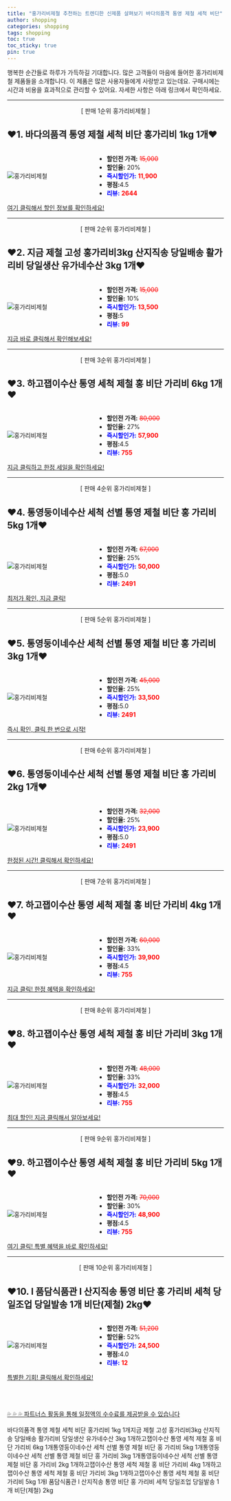 ```yaml
---
title: "홍가리비제철 추천하는 트렌디한 신제품 살펴보기 바다의품격 통영 제철 세척 비단"
author: shopping
categories: shopping
tags: shopping
toc: true
toc_sticky: true
pin: true
---
```

행복한 순간들로 하루가 가득하길 기대합니다. 많은 고객들이 마음에 들어한 홍가리비제철 제품들을 소개합니다. 이 제품은 많은 사용자들에게 사랑받고 있는데요. 구매시에는 시간과 비용을 효과적으로 관리할 수 있어요. 자세한 사항은 아래 링크에서 확인하세요.

---
<p class="toplist" style="margin: 0 auto; display: block; width: fit-content;">[ 판매 1순위 홍가리비제철 ]</p>

<h2><strong>❤️1. 바다의품격 통영 제철 세척 비단 홍가리비 1kg 1개❤️</strong></h2>

<div style="display: flex; align-items: center;">
    <div style="flex: 0.4;">
        <img src="https://thumbnail8.coupangcdn.com/thumbnails/remote/230x230ex/image/vendor_inventory/866b/37223dce41df36c1cfae2ff6f1c7d439c241c4b2d3aaa812c4c5d55e22ca.jpeg" alt="홍가리비제철" style="max-width: 100%;">
    </div>
    <div style="flex: 0.6; margin-left: 10px;">
        <ul>
            <li><strong>할인전 가격:</strong> <del style="color: red;">15,000</del></li>
            <li><strong>할인율:</strong> 20%</li>
            <li><span style='color:blue'><strong>즉시할인가:</strong></span> <span style='color:red'><strong>11,900</strong></span></li>
            <li><strong>평점:</strong>4.5</li>
            <li><span style='color:blue'><strong>리뷰:</strong></span> <span style='color:red'><strong>2644</strong></span></li>
        </ul>
    </div>
</div>
<div class="center">
    <a href="https://selin100587.github.io?lptag=AF9450613&subid=githubio&pageKey=2102686436&traceid=V0-153&itemId=3572071178&vendorItemId=5438552569" class="myButton">
        여기 클릭해서 할인 정보를 확인하세요!
    </a>
</div>


---
<p class="toplist" style="margin: 0 auto; display: block; width: fit-content;">[ 판매 2순위 홍가리비제철 ]</p>

<h2><strong>❤️2. 지금 제철 고성 홍가리비3kg 산지직송 당일배송 활가리비 당일생산 유가네수산 3kg 1개❤️</strong></h2>

<div style="display: flex; align-items: center;">
    <div style="flex: 0.4;">
        <img src="https://thumbnail6.coupangcdn.com/thumbnails/remote/230x230ex/image/vendor_inventory/2402/d31b839180eea7952fc9e831434b1dcac4b4fd6892fa69730a32d5b43ce4.jpg" alt="홍가리비제철" style="max-width: 100%;">
    </div>
    <div style="flex: 0.6; margin-left: 10px;">
        <ul>
            <li><strong>할인전 가격:</strong> <del style="color: red;">15,000</del></li>
            <li><strong>할인율:</strong> 10%</li>
            <li><span style='color:blue'><strong>즉시할인가:</strong></span> <span style='color:red'><strong>13,500</strong></span></li>
            <li><strong>평점:</strong>5</li>
            <li><span style='color:blue'><strong>리뷰:</strong></span> <span style='color:red'><strong>99</strong></span></li>
        </ul>
    </div>
</div>
<div class="center">
    <a href="https://selin100587.github.io?lptag=AF9450613&subid=githubio&pageKey=6990690337&traceid=V0-153&itemId=17108777088&vendorItemId=84282485449" class="myButton">
        지금 바로 클릭해서 확인해보세요!
    </a>
</div>


---
<p class="toplist" style="margin: 0 auto; display: block; width: fit-content;">[ 판매 3순위 홍가리비제철 ]</p>

<h2><strong>❤️3. 하고잽이수산 통영 세척 제철 홍 비단 가리비 6kg 1개❤️</strong></h2>

<div style="display: flex; align-items: center;">
    <div style="flex: 0.4;">
        <img src="https://thumbnail6.coupangcdn.com/thumbnails/remote/230x230ex/image/vendor_inventory/7872/2d47928d9d62a81be7785c9178d1ef00479c0798d429c01f90d5ed2c8c54.jpg" alt="홍가리비제철" style="max-width: 100%;">
    </div>
    <div style="flex: 0.6; margin-left: 10px;">
        <ul>
            <li><strong>할인전 가격:</strong> <del style="color: red;">80,000</del></li>
            <li><strong>할인율:</strong> 27%</li>
            <li><span style='color:blue'><strong>즉시할인가:</strong></span> <span style='color:red'><strong>57,900</strong></span></li>
            <li><strong>평점:</strong>4.5</li>
            <li><span style='color:blue'><strong>리뷰:</strong></span> <span style='color:red'><strong>755</strong></span></li>
        </ul>
    </div>
</div>
<div class="center">
    <a href="https://selin100587.github.io?lptag=AF9450613&subid=githubio&pageKey=7751546925&traceid=V0-153&itemId=20884689683&vendorItemId=85497907818" class="myButton">
        지금 클릭하고 한정 세일을 확인하세요!
    </a>
</div>


---
<p class="toplist" style="margin: 0 auto; display: block; width: fit-content;">[ 판매 4순위 홍가리비제철 ]</p>

<h2><strong>❤️4. 통영둥이네수산 세척 선별 통영 제철 비단 홍 가리비 5kg 1개❤️</strong></h2>

<div style="display: flex; align-items: center;">
    <div style="flex: 0.4;">
        <img src="https://thumbnail10.coupangcdn.com/thumbnails/remote/230x230ex/image/vendor_inventory/7145/ef401a80def5e1321097a10a39897c9ae2d2f2cf230a73f58aec2ef1663e.jpg" alt="홍가리비제철" style="max-width: 100%;">
    </div>
    <div style="flex: 0.6; margin-left: 10px;">
        <ul>
            <li><strong>할인전 가격:</strong> <del style="color: red;">67,000</del></li>
            <li><strong>할인율:</strong> 25%</li>
            <li><span style='color:blue'><strong>즉시할인가:</strong></span> <span style='color:red'><strong>50,000</strong></span></li>
            <li><strong>평점:</strong>5.0</li>
            <li><span style='color:blue'><strong>리뷰:</strong></span> <span style='color:red'><strong>2491</strong></span></li>
        </ul>
    </div>
</div>
<div class="center">
    <a href="https://selin100587.github.io?lptag=AF9450613&subid=githubio&pageKey=7321988040&traceid=V0-153&itemId=19990191070&vendorItemId=87074527858" class="myButton">
        최저가 확인, 지금 클릭!
    </a>
</div>


---
<p class="toplist" style="margin: 0 auto; display: block; width: fit-content;">[ 판매 5순위 홍가리비제철 ]</p>

<h2><strong>❤️5. 통영둥이네수산 세척 선별 통영 제철 비단 홍 가리비 3kg 1개❤️</strong></h2>

<div style="display: flex; align-items: center;">
    <div style="flex: 0.4;">
        <img src="https://thumbnail10.coupangcdn.com/thumbnails/remote/230x230ex/image/vendor_inventory/7145/ef401a80def5e1321097a10a39897c9ae2d2f2cf230a73f58aec2ef1663e.jpg" alt="홍가리비제철" style="max-width: 100%;">
    </div>
    <div style="flex: 0.6; margin-left: 10px;">
        <ul>
            <li><strong>할인전 가격:</strong> <del style="color: red;">45,000</del></li>
            <li><strong>할인율:</strong> 25%</li>
            <li><span style='color:blue'><strong>즉시할인가:</strong></span> <span style='color:red'><strong>33,500</strong></span></li>
            <li><strong>평점:</strong>5.0</li>
            <li><span style='color:blue'><strong>리뷰:</strong></span> <span style='color:red'><strong>2491</strong></span></li>
        </ul>
    </div>
</div>
<div class="center">
    <a href="https://selin100587.github.io?lptag=AF9450613&subid=githubio&pageKey=7321988040&traceid=V0-153&itemId=18781485459&vendorItemId=79650812210" class="myButton">
        즉시 확인, 클릭 한 번으로 시작!
    </a>
</div>


---
<p class="toplist" style="margin: 0 auto; display: block; width: fit-content;">[ 판매 6순위 홍가리비제철 ]</p>

<h2><strong>❤️6. 통영둥이네수산 세척 선별 통영 제철 비단 홍 가리비 2kg 1개❤️</strong></h2>

<div style="display: flex; align-items: center;">
    <div style="flex: 0.4;">
        <img src="https://thumbnail10.coupangcdn.com/thumbnails/remote/230x230ex/image/vendor_inventory/7145/ef401a80def5e1321097a10a39897c9ae2d2f2cf230a73f58aec2ef1663e.jpg" alt="홍가리비제철" style="max-width: 100%;">
    </div>
    <div style="flex: 0.6; margin-left: 10px;">
        <ul>
            <li><strong>할인전 가격:</strong> <del style="color: red;">32,000</del></li>
            <li><strong>할인율:</strong> 25%</li>
            <li><span style='color:blue'><strong>즉시할인가:</strong></span> <span style='color:red'><strong>23,900</strong></span></li>
            <li><strong>평점:</strong>5.0</li>
            <li><span style='color:blue'><strong>리뷰:</strong></span> <span style='color:red'><strong>2491</strong></span></li>
        </ul>
    </div>
</div>
<div class="center">
    <a href="https://selin100587.github.io?lptag=AF9450613&subid=githubio&pageKey=7321988040&traceid=V0-153&itemId=19990191069&vendorItemId=87074527861" class="myButton">
        한정된 시간! 클릭해서 확인하세요!
    </a>
</div>


---
<p class="toplist" style="margin: 0 auto; display: block; width: fit-content;">[ 판매 7순위 홍가리비제철 ]</p>

<h2><strong>❤️7. 하고잽이수산 통영 세척 제철 홍 비단 가리비 4kg 1개❤️</strong></h2>

<div style="display: flex; align-items: center;">
    <div style="flex: 0.4;">
        <img src="https://thumbnail6.coupangcdn.com/thumbnails/remote/230x230ex/image/vendor_inventory/7872/2d47928d9d62a81be7785c9178d1ef00479c0798d429c01f90d5ed2c8c54.jpg" alt="홍가리비제철" style="max-width: 100%;">
    </div>
    <div style="flex: 0.6; margin-left: 10px;">
        <ul>
            <li><strong>할인전 가격:</strong> <del style="color: red;">60,000</del></li>
            <li><strong>할인율:</strong> 33%</li>
            <li><span style='color:blue'><strong>즉시할인가:</strong></span> <span style='color:red'><strong>39,900</strong></span></li>
            <li><strong>평점:</strong>4.5</li>
            <li><span style='color:blue'><strong>리뷰:</strong></span> <span style='color:red'><strong>755</strong></span></li>
        </ul>
    </div>
</div>
<div class="center">
    <a href="https://selin100587.github.io?lptag=AF9450613&subid=githubio&pageKey=7751546925&traceid=V0-153&itemId=20884672501&vendorItemId=72007805637" class="myButton">
        지금 클릭! 한정 혜택을 확인하세요!
    </a>
</div>


---
<p class="toplist" style="margin: 0 auto; display: block; width: fit-content;">[ 판매 8순위 홍가리비제철 ]</p>

<h2><strong>❤️8. 하고잽이수산 통영 세척 제철 홍 비단 가리비 3kg 1개❤️</strong></h2>

<div style="display: flex; align-items: center;">
    <div style="flex: 0.4;">
        <img src="https://thumbnail6.coupangcdn.com/thumbnails/remote/230x230ex/image/vendor_inventory/7872/2d47928d9d62a81be7785c9178d1ef00479c0798d429c01f90d5ed2c8c54.jpg" alt="홍가리비제철" style="max-width: 100%;">
    </div>
    <div style="flex: 0.6; margin-left: 10px;">
        <ul>
            <li><strong>할인전 가격:</strong> <del style="color: red;">48,000</del></li>
            <li><strong>할인율:</strong> 33%</li>
            <li><span style='color:blue'><strong>즉시할인가:</strong></span> <span style='color:red'><strong>32,000</strong></span></li>
            <li><strong>평점:</strong>4.5</li>
            <li><span style='color:blue'><strong>리뷰:</strong></span> <span style='color:red'><strong>755</strong></span></li>
        </ul>
    </div>
</div>
<div class="center">
    <a href="https://selin100587.github.io?lptag=AF9450613&subid=githubio&pageKey=7751546925&traceid=V0-153&itemId=20880760781&vendorItemId=4249209105" class="myButton">
        최대 할인! 지금 클릭해서 알아보세요!
    </a>
</div>


---
<p class="toplist" style="margin: 0 auto; display: block; width: fit-content;">[ 판매 9순위 홍가리비제철 ]</p>

<h2><strong>❤️9. 하고잽이수산 통영 세척 제철 홍 비단 가리비 5kg 1개❤️</strong></h2>

<div style="display: flex; align-items: center;">
    <div style="flex: 0.4;">
        <img src="https://thumbnail6.coupangcdn.com/thumbnails/remote/230x230ex/image/vendor_inventory/7872/2d47928d9d62a81be7785c9178d1ef00479c0798d429c01f90d5ed2c8c54.jpg" alt="홍가리비제철" style="max-width: 100%;">
    </div>
    <div style="flex: 0.6; margin-left: 10px;">
        <ul>
            <li><strong>할인전 가격:</strong> <del style="color: red;">70,000</del></li>
            <li><strong>할인율:</strong> 30%</li>
            <li><span style='color:blue'><strong>즉시할인가:</strong></span> <span style='color:red'><strong>48,900</strong></span></li>
            <li><strong>평점:</strong>4.5</li>
            <li><span style='color:blue'><strong>리뷰:</strong></span> <span style='color:red'><strong>755</strong></span></li>
        </ul>
    </div>
</div>
<div class="center">
    <a href="https://selin100587.github.io?lptag=AF9450613&subid=githubio&pageKey=7751546925&traceid=V0-153&itemId=20883968581&vendorItemId=85411566884" class="myButton">
        여기 클릭! 특별 혜택을 바로 확인하세요!
    </a>
</div>


---
<p class="toplist" style="margin: 0 auto; display: block; width: fit-content;">[ 판매 10순위 홍가리비제철 ]</p>

<h2><strong>❤️10. l 품담식품관 l 산지직송 통영 비단 홍 가리비 세척 당일조업 당일발송 1개 비단(제철) 2kg❤️</strong></h2>

<div style="display: flex; align-items: center;">
    <div style="flex: 0.4;">
        <img src="https://thumbnail7.coupangcdn.com/thumbnails/remote/230x230ex/image/vendor_inventory/1d02/b4c69d185f816337650a3a1222efd012a970126425ee372456cf0e1b478e.jpg" alt="홍가리비제철" style="max-width: 100%;">
    </div>
    <div style="flex: 0.6; margin-left: 10px;">
        <ul>
            <li><strong>할인전 가격:</strong> <del style="color: red;">51,200</del></li>
            <li><strong>할인율:</strong> 52%</li>
            <li><span style='color:blue'><strong>즉시할인가:</strong></span> <span style='color:red'><strong>24,500</strong></span></li>
            <li><strong>평점:</strong>4.0</li>
            <li><span style='color:blue'><strong>리뷰:</strong></span> <span style='color:red'><strong>12</strong></span></li>
        </ul>
    </div>
</div>
<div class="center">
    <a href="https://selin100587.github.io?lptag=AF9450613&subid=githubio&pageKey=7734327923&traceid=V0-153&itemId=20791770735&vendorItemId=87861288295" class="myButton">
        특별한 기회! 클릭해서 확인하세요!
    </a>
</div>

<br><br><br>[💦 💦 💦 파트너스 활동을 통해 일정액의 수수료를 제공받을 수 있습니다](https://link.coupang.com/a/bcpT2c)<br><br>바다의품격 통영 제철 세척 비단 홍가리비 1kg 1개지금 제철 고성 홍가리비3kg 산지직송 당일배송 활가리비 당일생산 유가네수산 3kg 1개하고잽이수산 통영 세척 제철 홍 비단 가리비 6kg 1개통영둥이네수산 세척 선별 통영 제철 비단 홍 가리비 5kg 1개통영둥이네수산 세척 선별 통영 제철 비단 홍 가리비 3kg 1개통영둥이네수산 세척 선별 통영 제철 비단 홍 가리비 2kg 1개하고잽이수산 통영 세척 제철 홍 비단 가리비 4kg 1개하고잽이수산 통영 세척 제철 홍 비단 가리비 3kg 1개하고잽이수산 통영 세척 제철 홍 비단 가리비 5kg 1개l 품담식품관 l 산지직송 통영 비단 홍 가리비 세척 당일조업 당일발송 1개 비단(제철) 2kg